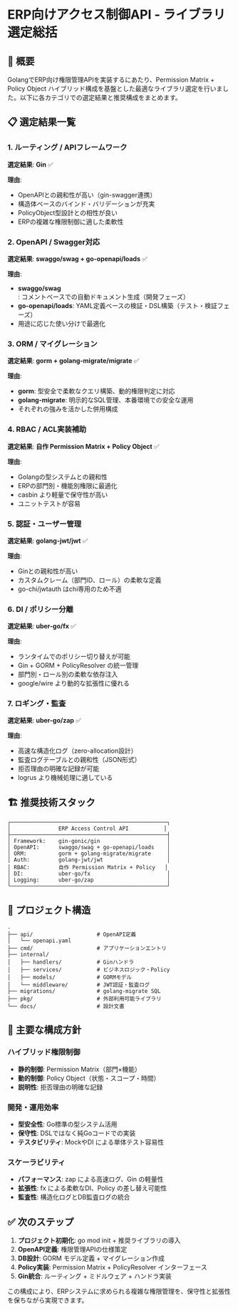# ERP向けアクセス制御API - ライブラリ選定総括

## 🎯 概要

GolangでERP向け権限管理APIを実装するにあたり、Permission Matrix + Policy Object ハイブリッド構成を基盤とした最適なライブラリ選定を行いました。以下に各カテゴリでの選定結果と推奨構成をまとめます。

## 📋 選定結果一覧

### 1. ルーティング / APIフレームワーク
**選定結果**: **Gin** ✅

**理由**:
- OpenAPIとの親和性が高い（gin-swagger連携）
- 構造体ベースのバインド・バリデーションが充実
- PolicyObject型設計との相性が良い
- ERPの複雑な権限制御に適した柔軟性

### 2. OpenAPI / Swagger対応
**選定結果**: **swaggo/swag + go-openapi/loads** ✅

**理由**:
- **swaggo/swag**: コメントベースでの自動ドキュメント生成（開発フェーズ）
- **go-openapi/loads**: YAML定義ベースの検証・DSL構築（テスト・検証フェーズ）
- 用途に応じた使い分けで最適化

### 3. ORM / マイグレーション
**選定結果**: **gorm + golang-migrate/migrate** ✅

**理由**:
- **gorm**: 型安全で柔軟なクエリ構築、動的権限判定に対応
- **golang-migrate**: 明示的なSQL管理、本番環境での安全な運用
- それぞれの強みを活かした併用構成

### 4. RBAC / ACL実装補助
**選定結果**: **自作 Permission Matrix + Policy Object** ✅

**理由**:
- Golangの型システムとの親和性
- ERPの部門別・機能別権限に最適化
- casbin より軽量で保守性が高い
- ユニットテストが容易

### 5. 認証・ユーザー管理
**選定結果**: **golang-jwt/jwt** ✅

**理由**:
- Ginとの親和性が高い
- カスタムクレーム（部門ID、ロール）の柔軟な定義
- go-chi/jwtauth はchi専用のため不適

### 6. DI / ポリシー分離
**選定結果**: **uber-go/fx** ✅

**理由**:
- ランタイムでのポリシー切り替えが可能
- Gin + GORM + PolicyResolver の統一管理
- 部門別・ロール別の柔軟な依存注入
- google/wire より動的な拡張性に優れる

### 7. ロギング・監査
**選定結果**: **uber-go/zap** ✅

**理由**:
- 高速な構造化ログ（zero-allocation設計）
- 監査ログテーブルとの親和性（JSON形式）
- 拒否理由の明確な記録が可能
- logrus より機械処理に適している

## 🏗️ 推奨技術スタック

```
┌─────────────────────────────────────────────────┐
│               ERP Access Control API           │
├─────────────────────────────────────────────────┤
│ Framework:    gin-gonic/gin                     │
│ OpenAPI:      swaggo/swag + go-openapi/loads    │
│ ORM:          gorm + golang-migrate/migrate     │
│ Auth:         golang-jwt/jwt                    │
│ RBAC:         自作 Permission Matrix + Policy   │
│ DI:           uber-go/fx                        │
│ Logging:      uber-go/zap                       │
└─────────────────────────────────────────────────┘
```

## 📂 プロジェクト構造

```
.
├── api/                    # OpenAPI定義
│   └── openapi.yaml
├── cmd/                    # アプリケーションエントリ
├── internal/
│   ├── handlers/           # Ginハンドラ
│   ├── services/           # ビジネスロジック・Policy
│   ├── models/             # GORMモデル
│   └── middleware/         # JWT認証・監査ログ
├── migrations/             # golang-migrate SQL
├── pkg/                    # 外部利用可能ライブラリ
└── docs/                   # 設計文書
```

## 🎯 主要な構成方針

### ハイブリッド権限制御
- **静的制御**: Permission Matrix（部門×機能）
- **動的制御**: Policy Object（状態・スコープ・時間）
- **説明性**: 拒否理由の明確な記録

### 開発・運用効率
- **型安全性**: Go標準の型システム活用
- **保守性**: DSLではなく純Goコードでの実装
- **テスタビリティ**: MockやDI による単体テスト容易性

### スケーラビリティ
- **パフォーマンス**: zap による高速ログ、Gin の軽量性
- **拡張性**: fx による柔軟なDI、Policy の差し替え可能性
- **監査性**: 構造化ログとDB監査ログの統合

## ✅ 次のステップ

1. **プロジェクト初期化**: go mod init + 推奨ライブラリの導入
2. **OpenAPI定義**: 権限管理APIの仕様策定
3. **DB設計**: GORM モデル定義 + マイグレーション作成
4. **Policy実装**: Permission Matrix + PolicyResolver インターフェース
5. **Gin統合**: ルーティング + ミドルウェア + ハンドラ実装

この構成により、ERPシステムに求められる複雑な権限管理を、保守性と拡張性を保ちながら実現できます。
